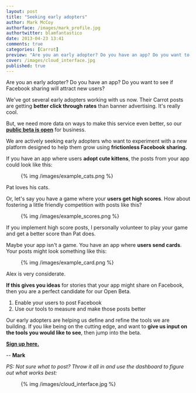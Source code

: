```yaml
---
layout: post
title: "Seeking early adopters"
author: Mark McCoy
authorface: /images/mark_profile.jpg
authortwitter: blamfantastico
date: 2013-04-23 13:41
comments: true
categories: [Carrot]
preview: "Are you an early adopter? Do you have an app? Do you want to see if Facebook sharing will attract new users?"
cover: /images/cloud_interface.jpg
published: true
---
```


<p class="lead foo">Are you an early adopter? Do you have an app? Do you want to see if Facebook sharing will attract new users?</p>

We've got several early adopters working with us now. Their Carrot posts are getting __better click through rates__ than banner advertising. It's really cool. 

But, we need more data on ways to make this service even better, so our __[public beta is open](https://gocarrot.com/developers/sign_up)__ for business.

We are actively seeking early adopters who want to experiment with a new platform designed to help them grow using __frictionless Facebook sharing.__

If you have an app where users __adopt cute kittens__, the posts from your app could look like this: 

<figure class="thumbnail">
  {% img /images/example_cats.png %}
</figure>

Pat loves his cats. 

Or, let's say you have a game where your __users get high scores__. How about fostering a little friendly competition with posts like this?

<figure class="thumbnail">
  {% img /images/example_scores.png %}
</figure>

If you implement high score posts, I personally volunteer to play your game and get a better score than Pat does.

Maybe your app isn't a game. You have an app where __users send cards__. Your posts might look something like this: 

<figure class="thumbnail">
  {% img /images/example_card.png %}
</figure>

Alex is very considerate. 

__If this gives you ideas__ for stories that your app might share on Facebook, then you are a perfect candidate for our Open Beta.

<ol>
  <li>Enable your users to post Facebook</li>
  <li>Use our tools to measure and make those posts better</li>
</ol>

Our early adopters are helping us define and refine the tools we are building. If you like being on the cutting edge, and want to __give us input on the tools you would like to see__, then jump into the beta. 

__[Sign up here.](https://gocarrot.com/developers/sign_up)__

-- __Mark__

<em>PS: Not sure what to post? Throw it all in and use the dashboard to figure out what works best:</em>

<figure class="thumbnail">
  {% img /images/cloud_interface.jpg %}
</figure>
